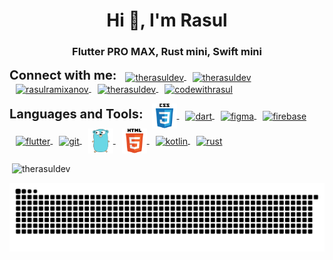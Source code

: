 <h1 align="center">Hi 👋, I'm Rasul</h1>
<h3 align="center">Flutter PRO MAX, Rust mini, Swift mini</h3>

<p align="left">
  <span style="font-size: 20px; font-weight: bold;"><strong>Connect with me:</strong></span>
  <a href="https://twitter.com/therasuldev" target="blank" style="margin-left: 10px;">
    <img align="center" src="https://raw.githubusercontent.com/rahuldkjain/github-profile-readme-generator/master/src/images/icons/Social/twitter.svg" alt="therasuldev" height="30" width="40" style="vertical-align: middle;" />
  </a>
  <a href="https://linkedin.com/in/therasuldev" target="blank" style="margin-left: 10px;">
    <img align="center" src="https://raw.githubusercontent.com/rahuldkjain/github-profile-readme-generator/master/src/images/icons/Social/linked-in-alt.svg" alt="therasuldev" height="30" width="40" style="vertical-align: middle;" />
  </a>
  <a href="https://fb.com/rasul.ramixanov.5" target="blank" style="margin-left: 10px;">
    <img align="center" src="https://raw.githubusercontent.com/rahuldkjain/github-profile-readme-generator/master/src/images/icons/Social/facebook.svg" alt="rasulramixanov" height="30" width="40" style="vertical-align: middle;" />
  </a>
  <a href="https://instagram.com/therasuldev" target="blank" style="margin-left: 10px;">
    <img align="center" src="https://raw.githubusercontent.com/rahuldkjain/github-profile-readme-generator/master/src/images/icons/Social/instagram.svg" alt="therasuldev" height="30" width="40" style="vertical-align: middle;" />
  </a>
  <a href="https://www.youtube.com/channel/UCNIRjh93YckP_ExREHL61EA" target="blank" style="margin-left: 10px;">
    <img align="center" src="https://raw.githubusercontent.com/rahuldkjain/github-profile-readme-generator/master/src/images/icons/Social/youtube.svg" alt="codewithrasul" height="30" width="40" style="vertical-align: middle;" />
  </a>
</p>

<p align="left">
  <span style="font-size: 20px; font-weight: bold;"><strong>Languages and Tools:</strong></span>
  <a href="https://www.w3schools.com/css/" target="_blank" rel="noreferrer" style="margin-left: 10px;">
    <img src="https://raw.githubusercontent.com/devicons/devicon/master/icons/css3/css3-original-wordmark.svg" alt="css3" width="40" height="40" style="vertical-align: middle;" />
  </a>
  <a href="https://dart.dev" target="_blank" rel="noreferrer" style="margin-left: 10px;">
    <img src="https://www.vectorlogo.zone/logos/dartlang/dartlang-icon.svg" alt="dart" width="40" height="40" style="vertical-align: middle;" />
  </a>
  <a href="https://www.figma.com/" target="_blank" rel="noreferrer" style="margin-left: 10px;">
    <img src="https://www.vectorlogo.zone/logos/figma/figma-icon.svg" alt="figma" width="40" height="40" style="vertical-align: middle;" />
  </a>
  <a href="https://firebase.google.com/" target="_blank" rel="noreferrer" style="margin-left: 10px;">
    <img src="https://www.vectorlogo.zone/logos/firebase/firebase-icon.svg" alt="firebase" width="40" height="40" style="vertical-align: middle;" />
  </a>
  <a href="https://flutter.dev" target="_blank" rel="noreferrer" style="margin-left: 10px;">
    <img src="https://www.vectorlogo.zone/logos/flutterio/flutterio-icon.svg" alt="flutter" width="40" height="40" style="vertical-align: middle;" />
  </a>
  <a href="https://git-scm.com/" target="_blank" rel="noreferrer" style="margin-left: 10px;">
    <img src="https://www.vectorlogo.zone/logos/git-scm/git-scm-icon.svg" alt="git" width="40" height="40" style="vertical-align: middle;" />
  </a>
  <a href="https://golang.org" target="_blank" rel="noreferrer" style="margin-left: 10px;">
    <img src="https://raw.githubusercontent.com/devicons/devicon/master/icons/go/go-original.svg" alt="go" width="40" height="40" style="vertical-align: middle;" />
  </a>
  <a href="https://www.w3.org/html/" target="_blank" rel="noreferrer" style="margin-left: 10px;">
    <img src="https://raw.githubusercontent.com/devicons/devicon/master/icons/html5/html5-original-wordmark.svg" alt="html5" width="40" height="40" style="vertical-align: middle;" />
  </a>
  <a href="https://kotlinlang.org" target="_blank" rel="noreferrer" style="margin-left: 10px;">
    <img src="https://cdn.worldvectorlogo.com/logos/swift-15.svg" alt="kotlin" width="40" height="40" style="vertical-align: middle;" />
  </a>
  <a href="https://www.rust-lang.org" target="_blank" rel="noreferrer" style="margin-left: 10px;">
    <img src="https://upload.wikimedia.org/wikipedia/commons/d/d5/Rust_programming_language_black_logo.svg" alt="rust" width="40" height="40" style="vertical-align: middle;" />
  </a>
</p>

<p align="left">&nbsp;<img align="center" src="https://github-readme-stats.vercel.app/api?username=therasuldev&show_icons=true&locale=en" alt="therasuldev" /></p>

![Snake animation](https://github.com/therasuldev/therasuldev/blob/output/github-contribution-grid-snake.svg)
